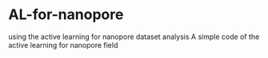# AL-for-nanopore
using the active learning for nanopore dataset analysis
A simple code of the active learning for nanopore field
